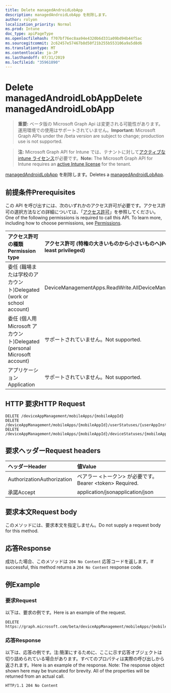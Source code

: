 ```yaml
---
title: Delete managedAndroidLobApp
description: managedAndroidLobApp を削除します。
author: rolyon
localization_priority: Normal
ms.prod: Intune
doc_type: apiPageType
ms.openlocfilehash: f707bf76ec8aa94e4320b6d331a09bd94b44f5ac
ms.sourcegitcommit: 2c62457e57467b8d50f21b255b553106a9a5d8d6
ms.translationtype: MT
ms.contentlocale: ja-JP
ms.lasthandoff: 07/31/2019
ms.locfileid: "35961890"
---
```

# <a name="delete-managedandroidlobapp"></a><span data-ttu-id="4020f-103">Delete managedAndroidLobApp</span><span class="sxs-lookup"><span data-stu-id="4020f-103">Delete managedAndroidLobApp</span></span>

> <span data-ttu-id="4020f-104">**重要:** ベータ版の Microsoft Graph Api は変更される可能性があります。運用環境での使用はサポートされていません。</span><span class="sxs-lookup"><span data-stu-id="4020f-104">**Important:** Microsoft Graph APIs under the /beta version are subject to change; production use is not supported.</span></span>

> <span data-ttu-id="4020f-105">**注:** Microsoft Graph API for Intune では、テナントに対して[アクティブな intune ライセンス](https://go.microsoft.com/fwlink/?linkid=839381)が必要です。</span><span class="sxs-lookup"><span data-stu-id="4020f-105">**Note:** The Microsoft Graph API for Intune requires an [active Intune license](https://go.microsoft.com/fwlink/?linkid=839381) for the tenant.</span></span>

<span data-ttu-id="4020f-106">[managedAndroidLobApp](../resources/intune-apps-managedandroidlobapp.md) を削除します。</span><span class="sxs-lookup"><span data-stu-id="4020f-106">Deletes a [managedAndroidLobApp](../resources/intune-apps-managedandroidlobapp.md).</span></span>

## <a name="prerequisites"></a><span data-ttu-id="4020f-107">前提条件</span><span class="sxs-lookup"><span data-stu-id="4020f-107">Prerequisites</span></span>
<span data-ttu-id="4020f-p101">この API を呼び出すには、次のいずれかのアクセス許可が必要です。アクセス許可の選択方法などの詳細については、「[アクセス許可](/graph/permissions-reference)」を参照してください。</span><span class="sxs-lookup"><span data-stu-id="4020f-p101">One of the following permissions is required to call this API. To learn more, including how to choose permissions, see [Permissions](/graph/permissions-reference).</span></span>

|<span data-ttu-id="4020f-110">アクセス許可の種類</span><span class="sxs-lookup"><span data-stu-id="4020f-110">Permission type</span></span>|<span data-ttu-id="4020f-111">アクセス許可 (特権の大きいものから小さいものへ)</span><span class="sxs-lookup"><span data-stu-id="4020f-111">Permissions (from most to least privileged)</span></span>|
|:---|:---|
|<span data-ttu-id="4020f-112">委任 (職場または学校のアカウント)</span><span class="sxs-lookup"><span data-stu-id="4020f-112">Delegated (work or school account)</span></span>|<span data-ttu-id="4020f-113">DeviceManagementApps.ReadWrite.All</span><span class="sxs-lookup"><span data-stu-id="4020f-113">DeviceManagementApps.ReadWrite.All</span></span>|
|<span data-ttu-id="4020f-114">委任 (個人用 Microsoft アカウント)</span><span class="sxs-lookup"><span data-stu-id="4020f-114">Delegated (personal Microsoft account)</span></span>|<span data-ttu-id="4020f-115">サポートされていません。</span><span class="sxs-lookup"><span data-stu-id="4020f-115">Not supported.</span></span>|
|<span data-ttu-id="4020f-116">アプリケーション</span><span class="sxs-lookup"><span data-stu-id="4020f-116">Application</span></span>|<span data-ttu-id="4020f-117">サポートされていません。</span><span class="sxs-lookup"><span data-stu-id="4020f-117">Not supported.</span></span>|

## <a name="http-request"></a><span data-ttu-id="4020f-118">HTTP 要求</span><span class="sxs-lookup"><span data-stu-id="4020f-118">HTTP Request</span></span>
<!-- {
  "blockType": "ignored"
}
-->
``` http
DELETE /deviceAppManagement/mobileApps/{mobileAppId}
DELETE /deviceAppManagement/mobileApps/{mobileAppId}/userStatuses/{userAppInstallStatusId}/app
DELETE /deviceAppManagement/mobileApps/{mobileAppId}/deviceStatuses/{mobileAppInstallStatusId}/app
```

## <a name="request-headers"></a><span data-ttu-id="4020f-119">要求ヘッダー</span><span class="sxs-lookup"><span data-stu-id="4020f-119">Request headers</span></span>
|<span data-ttu-id="4020f-120">ヘッダー</span><span class="sxs-lookup"><span data-stu-id="4020f-120">Header</span></span>|<span data-ttu-id="4020f-121">値</span><span class="sxs-lookup"><span data-stu-id="4020f-121">Value</span></span>|
|:---|:---|
|<span data-ttu-id="4020f-122">Authorization</span><span class="sxs-lookup"><span data-stu-id="4020f-122">Authorization</span></span>|<span data-ttu-id="4020f-123">ベアラー &lt;トークン&gt; が必要です。</span><span class="sxs-lookup"><span data-stu-id="4020f-123">Bearer &lt;token&gt; Required.</span></span>|
|<span data-ttu-id="4020f-124">承諾</span><span class="sxs-lookup"><span data-stu-id="4020f-124">Accept</span></span>|<span data-ttu-id="4020f-125">application/json</span><span class="sxs-lookup"><span data-stu-id="4020f-125">application/json</span></span>|

## <a name="request-body"></a><span data-ttu-id="4020f-126">要求本文</span><span class="sxs-lookup"><span data-stu-id="4020f-126">Request body</span></span>
<span data-ttu-id="4020f-127">このメソッドには、要求本文を指定しません。</span><span class="sxs-lookup"><span data-stu-id="4020f-127">Do not supply a request body for this method.</span></span>

## <a name="response"></a><span data-ttu-id="4020f-128">応答</span><span class="sxs-lookup"><span data-stu-id="4020f-128">Response</span></span>
<span data-ttu-id="4020f-129">成功した場合、このメソッドは `204 No Content` 応答コードを返します。</span><span class="sxs-lookup"><span data-stu-id="4020f-129">If successful, this method returns a `204 No Content` response code.</span></span>

## <a name="example"></a><span data-ttu-id="4020f-130">例</span><span class="sxs-lookup"><span data-stu-id="4020f-130">Example</span></span>

### <a name="request"></a><span data-ttu-id="4020f-131">要求</span><span class="sxs-lookup"><span data-stu-id="4020f-131">Request</span></span>
<span data-ttu-id="4020f-132">以下は、要求の例です。</span><span class="sxs-lookup"><span data-stu-id="4020f-132">Here is an example of the request.</span></span>
``` http
DELETE https://graph.microsoft.com/beta/deviceAppManagement/mobileApps/{mobileAppId}
```

### <a name="response"></a><span data-ttu-id="4020f-133">応答</span><span class="sxs-lookup"><span data-stu-id="4020f-133">Response</span></span>
<span data-ttu-id="4020f-p102">以下は、応答の例です。注:簡潔にするために、ここに示す応答オブジェクトは切り詰められている場合があります。すべてのプロパティは実際の呼び出しから返されます。</span><span class="sxs-lookup"><span data-stu-id="4020f-p102">Here is an example of the response. Note: The response object shown here may be truncated for brevity. All of the properties will be returned from an actual call.</span></span>
``` http
HTTP/1.1 204 No Content
```





